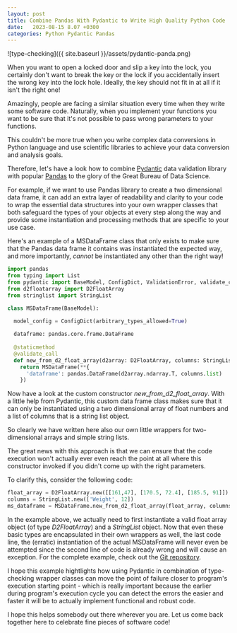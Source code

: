 ```yaml
---
layout: post
title: Combine Pandas With Pydantic to Write High Quality Python Code
date:   2023-08-15 8.07 +0300
categories: Python Pydantic Pandas
---
```


![type-checking]({{ site.baseurl }}/assets/pydantic-panda.png)

When you want to open a locked door and slip a key into the lock,
you certainly don't want to break the key or the lock
if you accidentally insert the wrong key into the lock hole.
Ideally, the key should not fit in at all if it isn't the right one!

Amazingly, people are facing a similar situation every time when 
they write some software code. Naturally, when you implement your functions
you want to be sure that it's not possible to pass wrong parameters to your functions.

This couldn't be more true when you write complex data conversions
in Python language and use scientific libraries to achieve your data
conversion and analysis goals.

Therefore, let's have a look how to combine [Pydantic](https://pydantic.dev/) data validation 
library with popular [Pandas](https://pandas.pydata.org/) to the glory of the
Great Bureau of Data Science. 
    
For example, if we want to use Pandas library to create a two dimensional data frame,
it can add an extra layer of readability and clarity to your code
to wrap the essential data structures into your own wrapper classes that both safeguard
the types of your objects at every step along the way and provide
some instantiation and processing methods that are specific to your 
use case.

Here's an example of a MSDataFrame class that only exists
to make sure that the Pandas data frame it contains was instantiated the expected
way, and more importantly, *cannot* be instantiated any other
than the right way!

```Python
import pandas
from typing import List
from pydantic import BaseModel, ConfigDict, ValidationError, validate_call
from d2floatarray import D2FloatArray
from stringlist import StringList

class MSDataFrame(BaseModel):

  model_config = ConfigDict(arbitrary_types_allowed=True)
  
  dataframe: pandas.core.frame.DataFrame
  
  @staticmethod
  @validate_call
  def new_from_d2_float_array(d2array: D2FloatArray, columns: StringList):
    return MSDataFrame(**{
      'dataframe': pandas.DataFrame(d2array.ndarray.T, columns.list)
    })
``` 
Now have a look at the custom constructor *new_from_d2_float_array*. With a little help from Pydantic, this
custom data frame class makes sure that it can only be instantiated
using a two dimensional array of float numbers and a list of 
columns that is a string list object.

So clearly we have written here also our own little wrappers for two-dimensional 
arrays and simple string lists.

The great news with this approach is that we can ensure that the 
code execution won't actually ever even reach the point at all where
this constructor invoked if you didn't come up with the right parameters.

To clarify this, consider the following code:

```Python
float_array = D2FloatArray.new([[161,47], [170.5, 72.4], [185.5, 91]])
columns = StringList.new(['Weight', 12])
ms_dataframe = MSDataFrame.new_from_d2_float_array(float_array, columns)
```
In the example above, we actually need to first instantiate a valid
float array object (of type *D2FloatArray*) and a *StringList* object. 
Now that even these basic types are encapsulated in their own wrappers
as well, the last code line, the (erratic) instantiation of the actual MSDataFrame will
never even be attempted since the second line of code is already wrong
and will cause an exception. For the complete example, check out the 
[Git repository](https://github.com/develprr/utility).

I hope this example hightlights how using Pydantic in combination of
type-checking wrapper classes can move the point of failure closer to 
program's execution starting point - which is really important because
the earlier during program's execution cycle you can detect the errors
the easier and faster it will be to actually implement functional and robust
code.

I hope this helps somebody out there wherever you are. Let us come back together
here to celebrate fine pieces of software code!
